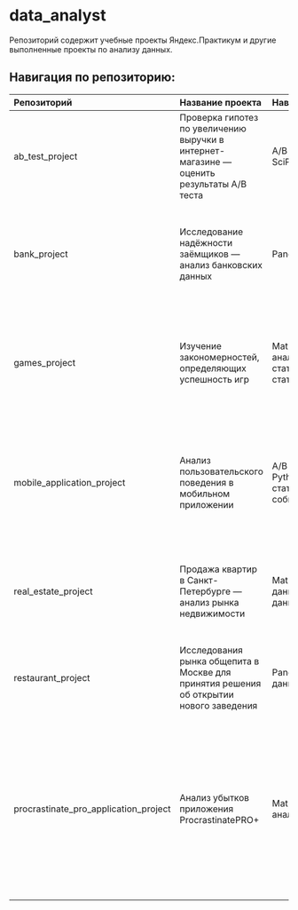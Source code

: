 # data_analyst

Репозиторий содержит учебные проекты Яндекс.Практикум и другие выполненные проекты по анализу данных.

## Навигация по репозиторию:


| Репозиторий | Название проекта | Навыки и инструменты | Описание проекта |
| :---------- | :--------------- | :--------------------| :----------------|
|ab_test_project|Проверка гипотез по увеличению выручки в интернет-магазине — оценить результаты A/B теста|A/B-тестирование, Matplotlib, Pandas, Python, SciPy, проверка статистических гипотез|Используя данные интернет-магазина приоритезировать гипотезы, произвести оценку результатов A/B-тестирования различными методами|
|bank_project|Исследование надёжности заёмщиков — анализ банковских данных|Pandas,Python,предобработка данных|На основе статистики о платёжеспособности клиентов исследовать влияет ли семейное положение и количество детей клиента на факт возврата кредита в срок|
|games_project|Изучение закономерностей, определяющих успешность игр|Matplotlib,NumPy,Pandas,Python,исследовательский анализ данных,описательная статистика,предобработка данных,проверка статистических гипотез|Используя исторические данные о продажах компьютерных игр, оценки пользователей и экспертов, жанры и платформы, выявить закономерности, определяющие успешность игры |
|mobile_application_project|Анализ пользовательского поведения в мобильном приложении|A/B-тестирование, Matplotlib, Pandas, Plotly, Python, Seaborn, визуализация данных, проверка статистических гипотез, продуктовые метрики, событийная аналитика|На основе данных использования мобильного приложения для продажи продуктов питания проанализировать воронку продаж, а также оценить результаты A/A/B-тестирования|
|real_estate_project|Продажа квартир в Санкт-Петербурге — анализ рынка недвижимости|Matplotlib,Pandas,Python,визуализация данных,исследовательский анализ данных,предобработка данных|Используя данные сервиса Яндекс.Недвижимость, определить рыночную стоимость объектов недвижимости и типичные параметры квартир|
|restaurant_project|Исследования рынка общепита в Москве для принятия решения об открытии нового заведения|Pandas, Plotly, Python, Seaborn, визуализация данных|Исследование рынка общественного питания на основе открытых данных, подготовка презентации для инвесторов||telecom_company_project|Определение выгодного тарифа для телеком компании|Matplotlib,NumPy,Pandas,Python,SciPy,описательная статистика,проверка статистических гипотез|На основе данных клиентов оператора сотовой связи проанализировать поведение клиентов и поиск оптимального тарифа|
|procrastinate_pro_application_project|Анализ убытков приложения ProcrastinatePRO+|Matplotlib, Pandas, Python, Seaborn, когортный анализ, продуктовые метрики, юнит-экономика|Задача для маркетингового аналитика развлекательного приложения Procrastinate Pro+. Несмотря на огромные вложения в рекламу, последние несколько месяцев компания терпит убытки. Задача — разобраться в причинах и помочь компании выйти в плюс.|
